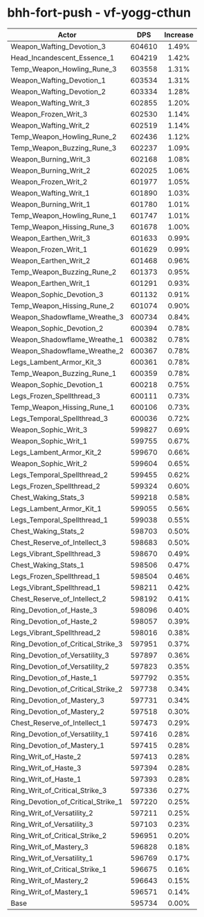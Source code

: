 # bhh-fort-push - vf-yogg-cthun
| Actor | DPS | Increase |
|---|:---:|:---:|
|Weapon_Wafting_Devotion_3|604610|1.49%|
|Head_Incandescent_Essence_1|604219|1.42%|
|Temp_Weapon_Howling_Rune_3|603558|1.31%|
|Weapon_Wafting_Devotion_1|603534|1.31%|
|Weapon_Wafting_Devotion_2|603334|1.28%|
|Weapon_Wafting_Writ_3|602855|1.20%|
|Weapon_Frozen_Writ_3|602530|1.14%|
|Weapon_Wafting_Writ_2|602519|1.14%|
|Temp_Weapon_Howling_Rune_2|602436|1.12%|
|Temp_Weapon_Buzzing_Rune_3|602237|1.09%|
|Weapon_Burning_Writ_3|602168|1.08%|
|Weapon_Burning_Writ_2|602025|1.06%|
|Weapon_Frozen_Writ_2|601977|1.05%|
|Weapon_Wafting_Writ_1|601890|1.03%|
|Weapon_Burning_Writ_1|601780|1.01%|
|Temp_Weapon_Howling_Rune_1|601747|1.01%|
|Temp_Weapon_Hissing_Rune_3|601678|1.00%|
|Weapon_Earthen_Writ_3|601633|0.99%|
|Weapon_Frozen_Writ_1|601629|0.99%|
|Weapon_Earthen_Writ_2|601468|0.96%|
|Temp_Weapon_Buzzing_Rune_2|601373|0.95%|
|Weapon_Earthen_Writ_1|601291|0.93%|
|Weapon_Sophic_Devotion_3|601132|0.91%|
|Temp_Weapon_Hissing_Rune_2|601074|0.90%|
|Weapon_Shadowflame_Wreathe_3|600734|0.84%|
|Weapon_Sophic_Devotion_2|600394|0.78%|
|Weapon_Shadowflame_Wreathe_1|600382|0.78%|
|Weapon_Shadowflame_Wreathe_2|600367|0.78%|
|Legs_Lambent_Armor_Kit_3|600361|0.78%|
|Temp_Weapon_Buzzing_Rune_1|600359|0.78%|
|Weapon_Sophic_Devotion_1|600218|0.75%|
|Legs_Frozen_Spellthread_3|600111|0.73%|
|Temp_Weapon_Hissing_Rune_1|600106|0.73%|
|Legs_Temporal_Spellthread_3|600036|0.72%|
|Weapon_Sophic_Writ_3|599827|0.69%|
|Weapon_Sophic_Writ_1|599755|0.67%|
|Legs_Lambent_Armor_Kit_2|599670|0.66%|
|Weapon_Sophic_Writ_2|599604|0.65%|
|Legs_Temporal_Spellthread_2|599455|0.62%|
|Legs_Frozen_Spellthread_2|599324|0.60%|
|Chest_Waking_Stats_3|599218|0.58%|
|Legs_Lambent_Armor_Kit_1|599055|0.56%|
|Legs_Temporal_Spellthread_1|599038|0.55%|
|Chest_Waking_Stats_2|598703|0.50%|
|Chest_Reserve_of_Intellect_3|598683|0.50%|
|Legs_Vibrant_Spellthread_3|598670|0.49%|
|Chest_Waking_Stats_1|598506|0.47%|
|Legs_Frozen_Spellthread_1|598504|0.46%|
|Legs_Vibrant_Spellthread_1|598211|0.42%|
|Chest_Reserve_of_Intellect_2|598192|0.41%|
|Ring_Devotion_of_Haste_3|598096|0.40%|
|Ring_Devotion_of_Haste_2|598057|0.39%|
|Legs_Vibrant_Spellthread_2|598016|0.38%|
|Ring_Devotion_of_Critical_Strike_3|597951|0.37%|
|Ring_Devotion_of_Versatility_3|597897|0.36%|
|Ring_Devotion_of_Versatility_2|597823|0.35%|
|Ring_Devotion_of_Haste_1|597792|0.35%|
|Ring_Devotion_of_Critical_Strike_2|597738|0.34%|
|Ring_Devotion_of_Mastery_3|597731|0.34%|
|Ring_Devotion_of_Mastery_2|597518|0.30%|
|Chest_Reserve_of_Intellect_1|597473|0.29%|
|Ring_Devotion_of_Versatility_1|597416|0.28%|
|Ring_Devotion_of_Mastery_1|597415|0.28%|
|Ring_Writ_of_Haste_2|597413|0.28%|
|Ring_Writ_of_Haste_3|597394|0.28%|
|Ring_Writ_of_Haste_1|597393|0.28%|
|Ring_Writ_of_Critical_Strike_3|597336|0.27%|
|Ring_Devotion_of_Critical_Strike_1|597220|0.25%|
|Ring_Writ_of_Versatility_2|597211|0.25%|
|Ring_Writ_of_Versatility_3|597103|0.23%|
|Ring_Writ_of_Critical_Strike_2|596951|0.20%|
|Ring_Writ_of_Mastery_3|596828|0.18%|
|Ring_Writ_of_Versatility_1|596769|0.17%|
|Ring_Writ_of_Critical_Strike_1|596675|0.16%|
|Ring_Writ_of_Mastery_2|596643|0.15%|
|Ring_Writ_of_Mastery_1|596571|0.14%|
|Base|595734|0.00%|

